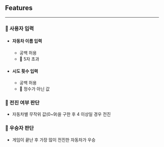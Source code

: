 Features
---
---

### 📍 사용자 입력
- #### 자동차 이름 입력
  - 공백 허용
  - 🚫 5자 초과
- #### 시도 횟수 입력
  - 공백 허용
  - 🚫 정수가 아닌 값

### 📍 전진 여부 판단
- 자동차별 무작위 값(0~9)을 구한 후 4 이상일 경우 전진

### 📍️ 우승자 판단
- 게임이 끝난 후 가장 많이 전진한 자동차가 우승